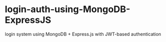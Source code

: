 # login-auth-using-MongoDB-ExpressJS
 login system using MongoDB + Express.js with JWT-based authentication
